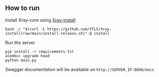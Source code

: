## How to run

Install Xray-core using [Xray-install](https://github.com/XTLS/Xray-install)
    
    bash -c "$(curl -L https://github.com/XTLS/Xray-install/raw/main/install-release.sh)" @ install

Run the server

    pip install -r requirements.txt
    alembic upgrade head
    python main.py

Swagger documentation will be available on `http://SERVER_IP:8000/docs`